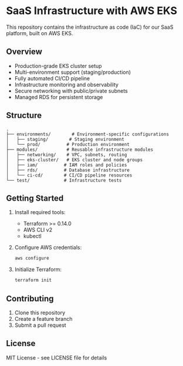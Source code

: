 # SaaS Infrastructure with AWS EKS

This repository contains the infrastructure as code (IaC) for our SaaS platform, built on AWS EKS.

## Overview

- Production-grade EKS cluster setup
- Multi-environment support (staging/production)
- Fully automated CI/CD pipeline
- Infrastructure monitoring and observability
- Secure networking with public/private subnets
- Managed RDS for persistent storage

## Structure

```
.
├── environments/        # Environment-specific configurations
│   ├── staging/        # Staging environment
│   └── prod/          # Production environment
├── modules/           # Reusable infrastructure modules
│   ├── networking/    # VPC, subnets, routing
│   ├── eks-cluster/   # EKS cluster and node groups
│   ├── iam/          # IAM roles and policies
│   ├── rds/          # Database infrastructure
│   └── ci-cd/        # CI/CD pipeline resources
└── test/             # Infrastructure tests
```

## Getting Started

1. Install required tools:
   - Terraform >= 0.14.0
   - AWS CLI v2
   - kubectl

2. Configure AWS credentials:
   ```bash
   aws configure
   ```

3. Initialize Terraform:
   ```bash
   terraform init
   ```

## Contributing

1. Clone this repository
2. Create a feature branch
3. Submit a pull request

## License

MIT License - see LICENSE file for details
